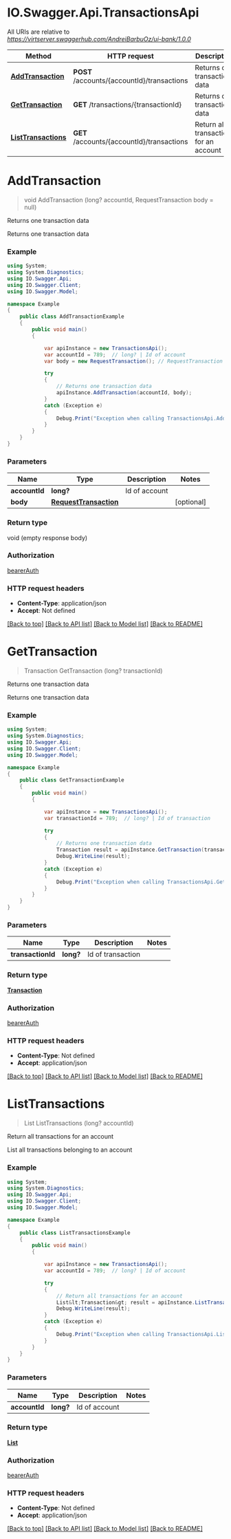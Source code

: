 # IO.Swagger.Api.TransactionsApi

All URIs are relative to *https://virtserver.swaggerhub.com/AndreiBarbuOz/ui-bank/1.0.0*

Method | HTTP request | Description
------------- | ------------- | -------------
[**AddTransaction**](TransactionsApi.md#addtransaction) | **POST** /accounts/{accountId}/transactions | Returns one transaction data
[**GetTransaction**](TransactionsApi.md#gettransaction) | **GET** /transactions/{transactionId} | Returns one transaction data
[**ListTransactions**](TransactionsApi.md#listtransactions) | **GET** /accounts/{accountId}/transactions | Return all transactions for an account

<a name="addtransaction"></a>
# **AddTransaction**
> void AddTransaction (long? accountId, RequestTransaction body = null)

Returns one transaction data

Returns one transaction data

### Example
```csharp
using System;
using System.Diagnostics;
using IO.Swagger.Api;
using IO.Swagger.Client;
using IO.Swagger.Model;

namespace Example
{
    public class AddTransactionExample
    {
        public void main()
        {

            var apiInstance = new TransactionsApi();
            var accountId = 789;  // long? | Id of account
            var body = new RequestTransaction(); // RequestTransaction |  (optional) 

            try
            {
                // Returns one transaction data
                apiInstance.AddTransaction(accountId, body);
            }
            catch (Exception e)
            {
                Debug.Print("Exception when calling TransactionsApi.AddTransaction: " + e.Message );
            }
        }
    }
}
```

### Parameters

Name | Type | Description  | Notes
------------- | ------------- | ------------- | -------------
 **accountId** | **long?**| Id of account | 
 **body** | [**RequestTransaction**](RequestTransaction.md)|  | [optional] 

### Return type

void (empty response body)

### Authorization

[bearerAuth](../README.md#bearerAuth)

### HTTP request headers

 - **Content-Type**: application/json
 - **Accept**: Not defined

[[Back to top]](#) [[Back to API list]](../README.md#documentation-for-api-endpoints) [[Back to Model list]](../README.md#documentation-for-models) [[Back to README]](../README.md)
<a name="gettransaction"></a>
# **GetTransaction**
> Transaction GetTransaction (long? transactionId)

Returns one transaction data

Returns one transaction data

### Example
```csharp
using System;
using System.Diagnostics;
using IO.Swagger.Api;
using IO.Swagger.Client;
using IO.Swagger.Model;

namespace Example
{
    public class GetTransactionExample
    {
        public void main()
        {

            var apiInstance = new TransactionsApi();
            var transactionId = 789;  // long? | Id of transaction

            try
            {
                // Returns one transaction data
                Transaction result = apiInstance.GetTransaction(transactionId);
                Debug.WriteLine(result);
            }
            catch (Exception e)
            {
                Debug.Print("Exception when calling TransactionsApi.GetTransaction: " + e.Message );
            }
        }
    }
}
```

### Parameters

Name | Type | Description  | Notes
------------- | ------------- | ------------- | -------------
 **transactionId** | **long?**| Id of transaction | 

### Return type

[**Transaction**](Transaction.md)

### Authorization

[bearerAuth](../README.md#bearerAuth)

### HTTP request headers

 - **Content-Type**: Not defined
 - **Accept**: application/json

[[Back to top]](#) [[Back to API list]](../README.md#documentation-for-api-endpoints) [[Back to Model list]](../README.md#documentation-for-models) [[Back to README]](../README.md)
<a name="listtransactions"></a>
# **ListTransactions**
> List<Transaction> ListTransactions (long? accountId)

Return all transactions for an account

List all transactions belonging to an account

### Example
```csharp
using System;
using System.Diagnostics;
using IO.Swagger.Api;
using IO.Swagger.Client;
using IO.Swagger.Model;

namespace Example
{
    public class ListTransactionsExample
    {
        public void main()
        {

            var apiInstance = new TransactionsApi();
            var accountId = 789;  // long? | Id of account

            try
            {
                // Return all transactions for an account
                List&lt;Transaction&gt; result = apiInstance.ListTransactions(accountId);
                Debug.WriteLine(result);
            }
            catch (Exception e)
            {
                Debug.Print("Exception when calling TransactionsApi.ListTransactions: " + e.Message );
            }
        }
    }
}
```

### Parameters

Name | Type | Description  | Notes
------------- | ------------- | ------------- | -------------
 **accountId** | **long?**| Id of account | 

### Return type

[**List<Transaction>**](Transaction.md)

### Authorization

[bearerAuth](../README.md#bearerAuth)

### HTTP request headers

 - **Content-Type**: Not defined
 - **Accept**: application/json

[[Back to top]](#) [[Back to API list]](../README.md#documentation-for-api-endpoints) [[Back to Model list]](../README.md#documentation-for-models) [[Back to README]](../README.md)
